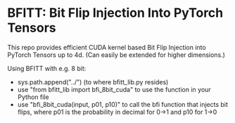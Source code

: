 # BFITT: Bit Flip Injection Into PyTorch Tensors
This repo provides efficient CUDA kernel based Bit Flip Injection into PyTorch Tensors up to 4d. (Can easily be extended for higher dimensions.)

Using BFITT with e.g. 8 bit:
- sys.path.append("../") (to where bfitt_lib.py resides)
- use "from bfitt_lib import bfi_8bit_cuda" to use the function in your Python file
- use "bfi_8bit_cuda(input, p01, p10)" to call the bfi function that injects bit flips, where p01 is the probability in decimal for 0->1 and p10 for 1->0
